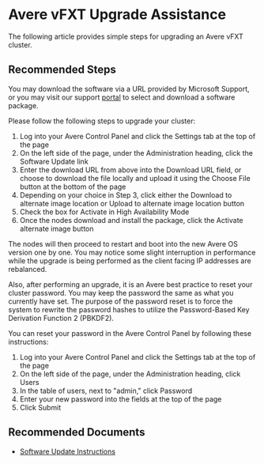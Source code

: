 <properties
    pageTitle="Avere vFXT Upgrade Assistance"
    description="Provide assistance with Avere vFXT upgrades."
    infoBubbleText="Avere vFXT Upgrade Assistance"
    authors="jbut"
    ms.author="jebutl"
    displayOrder="1"
    articleId="averevfxt-upgradeassist"
    diagnosticScenario=""
    selfHelpType="generic"
    supportTopicIds="32609697"
    resourceTags=""
    productPesIds="16506"
    cloudEnvironments="public"
    ownershipId="StorageMediaEdge_AvereVFXT"
/>

# Avere vFXT Upgrade Assistance

The following article provides simple steps for upgrading an Avere vFXT cluster.

## **Recommended Steps**

You may download the software via a URL provided by Microsoft Support, or you may visit our support [portal](https://averesystems.force.com/support/) to select and download a software package.

Please follow the following steps to upgrade your cluster:

1. Log into your Avere Control Panel and click the Settings tab at the top of the page
2. On the left side of the page, under the Administration heading, click the Software Update link
3. Enter the download URL from above into the Download URL field, or choose to download the file locally and upload it using the Choose File button at the bottom of the page
4. Depending on your choice in Step 3, click either the Download to alternate image location or Upload to alternate image location button
5. Check the box for Activate in High Availability Mode
6. Once the nodes download and install the package, click the Activate alternate image button

The nodes will then proceed to restart and boot into the new Avere OS version one by one.  You may notice some slight interruption in performance while the upgrade is being performed as the client facing IP addresses are rebalanced.

Also, after performing an upgrade, it is an Avere best practice to reset your cluster password.  You may keep the password the same as what you currently have set.  The purpose of the password reset is to force the system to rewrite the password hashes to utilize the Password-Based Key Derivation Function 2 (PBKDF2).

You can reset your password in the Avere Control Panel by following these instructions:

1. Log into your Avere Control Panel and click the Settings tab at the top of the page
2. On the left side of the page, under the Administration heading, click Users
3. In the table of users, next to "admin," click Password
4. Enter your new password into the fields at the top of the page
5. Click Submit

## **Recommended Documents**

* [Software Update Instructions](https://azure.github.io/Avere/legacy/ops_guide/4_7/html/gui_software_update.html)

